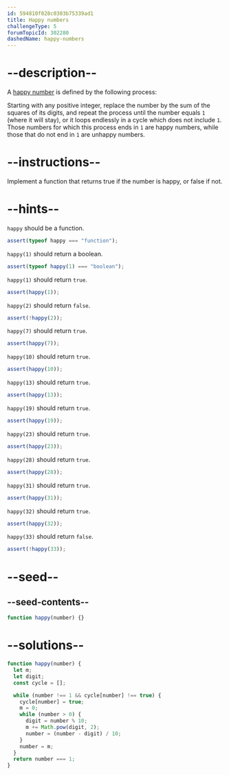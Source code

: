 ```yaml
---
id: 594810f028c0303b75339ad1
title: Happy numbers
challengeType: 5
forumTopicId: 302280
dashedName: happy-numbers
---
```


# --description--

A [happy number](https://en.wikipedia.org/wiki/Happy_number) is defined by the following process:

Starting with any positive integer, replace the number by the sum of the squares of its digits, and repeat the process until the number equals `1` (where it will stay), or it loops endlessly in a cycle which does not include `1`. Those numbers for which this process ends in `1` are happy numbers, while those that do not end in `1` are unhappy numbers.

# --instructions--

Implement a function that returns true if the number is happy, or false if not.

# --hints--

`happy` should be a function.

```js
assert(typeof happy === "function");
```

`happy(1)` should return a boolean.

```js
assert(typeof happy(1) === "boolean");
```

`happy(1)` should return `true`.

```js
assert(happy(1));
```

`happy(2)` should return `false`.

```js
assert(!happy(2));
```

`happy(7)` should return `true`.

```js
assert(happy(7));
```

`happy(10)` should return `true`.

```js
assert(happy(10));
```

`happy(13)` should return `true`.

```js
assert(happy(13));
```

`happy(19)` should return `true`.

```js
assert(happy(19));
```

`happy(23)` should return `true`.

```js
assert(happy(23));
```

`happy(28)` should return `true`.

```js
assert(happy(28));
```

`happy(31)` should return `true`.

```js
assert(happy(31));
```

`happy(32)` should return `true`.

```js
assert(happy(32));
```

`happy(33)` should return `false`.

```js
assert(!happy(33));
```

# --seed--

## --seed-contents--

```js
function happy(number) {}
```

# --solutions--

```js
function happy(number) {
  let m;
  let digit;
  const cycle = [];

  while (number !== 1 && cycle[number] !== true) {
    cycle[number] = true;
    m = 0;
    while (number > 0) {
      digit = number % 10;
      m += Math.pow(digit, 2);
      number = (number - digit) / 10;
    }
    number = m;
  }
  return number === 1;
}
```
